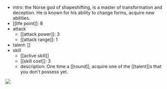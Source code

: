 - intro: the Norse god of shapeshifting, is a master of transformation and deception. He is known for his ability to change forms, acquire new abilities.
- [[life point]]: 8
- attack
	- [[attack power]]: 3
	- [[attack range]]: 1
- talent: \[\]
- skill
	- [[active skill]]
	- [[skill cost]]: 3
	- description: One time a [[round]], acquire one of the [[talent]]s that you don't possess yet.

![](https://imgsa.baidu.com/forum/w%3D580/sign=40cc01d3b60e7bec23da03e91f2cb9fa/207181dda144ad34204f925bdea20cf433ad85c8.jpg)  

  
